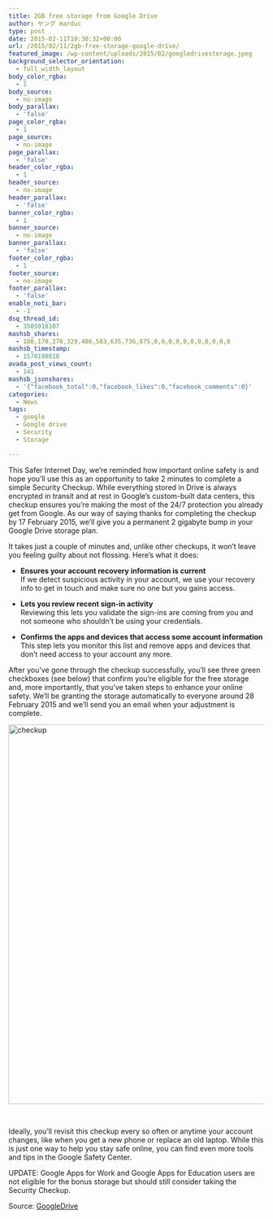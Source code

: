 ```yaml
---
title: 2GB free storage from Google Drive
author: ヤング marduc
type: post
date: 2015-02-11T10:30:32+00:00
url: /2015/02/11/2gb-free-storage-google-drive/
featured_image: /wp-content/uploads/2015/02/googledrivestorage.jpeg
background_selector_orientation:
  - full_width_layout
body_color_rgba:
  - 1
body_source:
  - no-image
body_parallax:
  - 'false'
page_color_rgba:
  - 1
page_source:
  - no-image
page_parallax:
  - 'false'
header_color_rgba:
  - 1
header_source:
  - no-image
header_parallax:
  - 'false'
banner_color_rgba:
  - 1
banner_source:
  - no-image
banner_parallax:
  - 'false'
footer_color_rgba:
  - 1
footer_source:
  - no-image
footer_parallax:
  - 'false'
enable_noti_bar:
  - -1
dsq_thread_id:
  - 3505918107
mashsb_shares:
  - 100,170,276,329,486,583,635,736,875,0,0,0,0,0,0,0,0,0,0,0
mashsb_timestamp:
  - 1570190818
avada_post_views_count:
  - 141
mashsb_jsonshares:
  - '{"facebook_total":0,"facebook_likes":0,"facebook_comments":0}'
categories:
  - News
tags:
  - google
  - Google drive
  - Security
  - Storage

---
```

This Safer Internet Day, we’re reminded how important online safety is and hope you’ll use this as an opportunity to take 2 minutes to complete a simple Security Checkup. <!--more-->While everything stored in Drive is always encrypted in transit and at rest in Google’s custom-built data centers, this checkup ensures you’re making the most of the 24/7 protection you already get from Google. As our way of saying thanks for completing the checkup by 17 February 2015, we’ll give you a permanent 2 gigabyte bump in your Google Drive storage plan.

It takes just a couple of minutes and, unlike other checkups, it won’t leave you feeling guilty about not flossing. Here’s what it does:

  * **Ensures your account recovery information is current**  
    If we detect suspicious activity in your account, we use your recovery info to get in touch and make sure no one but you gains access.

  * **Lets you review recent sign-in activity**  
    Reviewing this lets you validate the sign-ins are coming from you and not someone who shouldn&#8217;t be using your credentials.

  * **Confirms the apps and devices that access some account information**  
    This step lets you monitor this list and remove apps and devices that don&#8217;t need access to your account any more.

After you’ve gone through the checkup successfully, you’ll see three green checkboxes (see below) that confirm you’re eligible for the free storage and, more importantly, that you’ve taken steps to enhance your online safety. We’ll be granting the storage automatically to everyone around 28 February 2015 and we’ll send you an email when your adjustment is complete.

[<img class="alignnone size-full wp-image-239" src="http://localhost/wp-content/uploads/2015/02/checkup.png" alt="checkup" width="1154" height="746" />][1]

&nbsp;

Ideally, you’ll revisit this checkup every so often or anytime your account changes, like when you get a new phone or replace an old laptop. While this is just one way to help you stay safe online, you can find even more tools and tips in the Google Safety Center.

UPDATE: Google Apps for Work and Google Apps for Education users are not eligible for the bonus storage but should still consider taking the Security Checkup.

Source: <a href="http://googledrive.blogspot.com/2015/02/safer-internet-day-2015.html" target="_blank">GoogleDrive</a>

 [1]: http://localhost/wp-content/uploads/2015/02/checkup.png